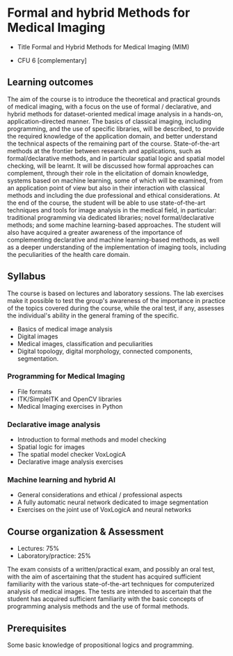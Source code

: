 # Formal and hybrid Methods for Medical Imaging

- Title
Formal and Hybrid Methods for Medical Imaging (MIM)


- CFU
6 [complementary]




## Learning outcomes 
The aim of the course is to introduce the theoretical and practical grounds of medical imaging, with a focus on the use of formal / declarative, and hybrid methods for dataset-oriented medical image analysis in a hands-on, application-directed manner. The basics of classical imaging, including programming, and the use of specific libraries, will be described, to provide the required knowledge of the application domain, and better understand the technical aspects of the remaining part of the course. State-of-the-art methods at the frontier between research and applications, such as formal/declarative methods, and in particular spatial logic and spatial model checking, will be learnt. It will be discussed how formal approaches can complement, through their role in the elicitation of domain knowledge, systems based on machine learning, some of which will be examined, from an application point of view but also in their interaction with classical methods and including the due professional and ethical considerations.
At the end of the course, the student will be able to use state-of-the-art techniques and tools for image analysis in the medical field, in particular: traditional programming via dedicated libraries; novel formal/declarative methods; and some machine learning-based approaches. The student will also have acquired a greater awareness of the importance of complementing declarative and machine learning-based methods, as well as a deeper understanding of the implementation of imaging tools, including the peculiarities of the health care domain.


## Syllabus 
The course is based on lectures and laboratory sessions. The lab exercises make it possible to test the group's awareness of the importance in practice of the topics covered during the course, while the oral test, if any, assesses the individual's ability in the general framing of the specific.

- Basics of medical image analysis
- Digital images
- Medical images, classification and peculiarities
- Digital topology, digital morphology, connected components, segmentation.


### Programming for Medical Imaging 
- File formats
- ITK/SimpleITK and OpenCV libraries
- Medical Imaging exercises in Python


### Declarative image analysis
- Introduction to formal methods and model checking
- Spatial logic for images
- The spatial model checker VoxLogicA
- Declarative image analysis exercises


### Machine learning and hybrid AI

- General considerations and ethical / professional aspects
- A fully automatic neural network dedicated to image segmentation
- Exercises on the joint use of VoxLogicA and neural networks




## Course organization & Assessment


-	Lectures: 75%
-	Laboratory/practice: 25%


The exam consists of a written/practical exam, and possibly an oral test, with the aim of ascertaining that the student has acquired sufficient familiarity with the various state-of-the-art techniques for computerized analysis of medical images. The tests are intended to ascertain that the student has acquired sufficient familiarity with the basic concepts of programming analysis methods and the use of formal methods.


## Prerequisites 


Some basic knowledge of propositional logics and programming. 


